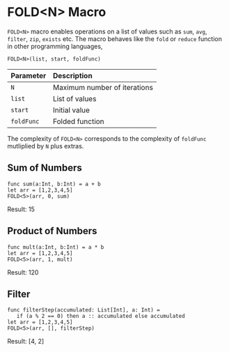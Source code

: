 # FOLD&lt;N&gt; Macro

`FOLD<N>` macro enables operations on a list of values such as `sum`, `avg`, `filter`, `zip`, `exists` etc. The macro behaves like the `fold` or `reduce` function in other programming languages,

```
FOLD<N>(list, start, foldFunc)
```

| Parameter | Description |
| :--- | :--- |
| `N` | Maximum number of iterations |
| `list` | List of values |
| `start` | Initial value |
| `foldFunc` | Folded function |

The complexity of `FOLD<N>` corresponds to the complexity of `foldFunc` mutliplied by `N` plus extras.

## Sum of Numbers

```
func sum(a:Int, b:Int) = a + b
let arr = [1,2,3,4,5]
FOLD<5>(arr, 0, sum)
```

Result: 15

## Product of Numbers

```ride
func mult(a:Int, b:Int) = a * b
let arr = [1,2,3,4,5]
FOLD<5>(arr, 1, mult)
```

Result: 120

## Filter
```
func filterStep(accumulated: List[Int], a: Int) =
   if (a % 2 == 0) then a :: accumulated else accumulated
let arr = [1,2,3,4,5]
FOLD<5>(arr, [], filterStep)
```

Result: [4, 2]
